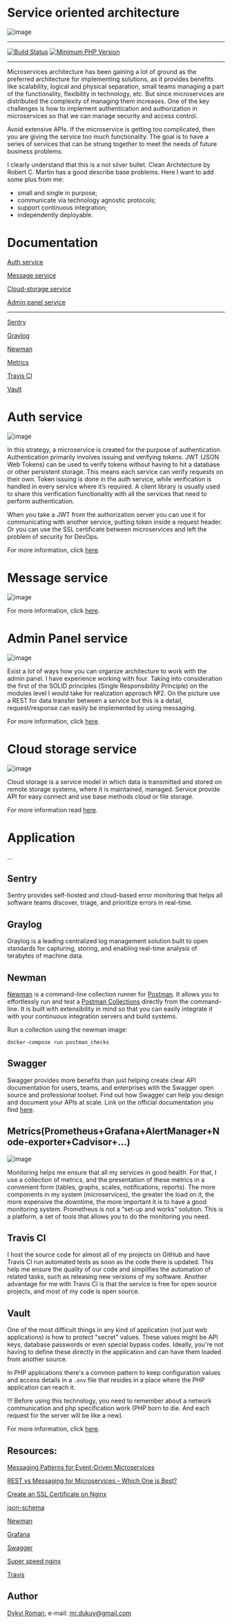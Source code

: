 Service oriented architecture
=======

![image](base.png)

- - -
[![Build Status](https://api.travis-ci.org/dykyi-roman/service-oriented-architecture.svg?branch=master)](https://travis-ci.org/github/dykyi-roman/service-oriented-architecture)
[![Minimum PHP Version](https://img.shields.io/badge/php-%3E%3D%207.3-8892BF.svg?style=flat-square)](https://php.net/)
- - -

Microservices architecture has been gaining a lot of ground as the preferred architecture for implementing solutions, 
as it provides benefits like scalability, logical and physical separation, small teams managing a part of the functionality, flexibility in technology, etc. 
But since microservices are distributed the complexity of managing them increases.
One of the key challenges is how to implement authentication and authorization in microservices so that we can manage security and access control.

Avoid extensive APIs. If the microservice is getting too complicated, then you are giving the service too much functionality.
The goal is to have a series of services that can be strung together to meet the needs of future business problems.

I clearly understand that this is a not silver bullet. Clean Architecture by Robert C. Martin has a good describe base problems.
Here I want to add some plus from me:
* small and single in purpose;
* communicate via technology agnostic protocols;
* support continuous integration;
* independently deployable.

# Documentation

[Auth service](auth/README.md)

[Message service](message/README.md)

[Cloud-storage service](cloud-storage/README.md)

[Admin panel service](adminpanel/README.md)

- - -

[Sentry](sentry/README.md)

[Graylog](graylog/README.md)

<a href="https://github.com/dykyi-roman/service-oriented-architecture/tree/master#newman">Newman</a>

[Metrics](metrics/README.md)

[Travis CI](https://travis-ci.org/github/dykyi-roman/service-oriented-architecture)

[Vault](vault/README.md)

# Auth service

![image](auth/docs/main.png)

In this strategy, a microservice is created for the purpose of authentication. Authentication primarily involves issuing and verifying tokens. 
JWT (JSON Web Tokens) can be used to verify tokens without having to hit a database or other persistent storage. 
This means each service can verify requests on their own. Token issuing is done in the auth service, while verification is handled in every service where it’s required. 
A client library is usually used to share this verification functionality with all the services that need to perform authentication. 

When you take a JWT from the authorization server you can use it for communicating with another service, putting token inside a request header. Or you can use the SSL certificate between microservices and left the problem of security for DevOps.

For more information, click [here](auth/README.md).

# Message service

![image](message/docs/message.png)

For more information, click [here](message/README.md).

# Admin Panel service

![image](adminpanel/docs/adminflow2.png)

Exist a lot of ways how you can organize architecture to work with the admin panel.
I have experience working with four. Taking into consideration the first of the SOLID principles (Single Responsibility Principle) on the modules level I would take for realization approach №2.
On the picture use a REST for data transfer between a service but this is a detail, request/response can easily be implemented by using messaging. 

For more information, click [here](adminpanel/README.md).

# Cloud storage service 
   
![image](cloud-storage/docs/architecture.png)

Cloud storage is a service model in which data is transmitted and stored on remote storage systems, where it is maintained, managed.
Service provide API for easy connect and use base methods cloud or file storage.

For more information read [here](cloud-storage/README.md).

# Application

...

## Sentry

Sentry provides self-hosted and cloud-based error monitoring that helps all software teams discover, triage, and prioritize errors in real-time.

## Graylog

Graylog is a leading centralized log management solution built to open standards for capturing, storing, and enabling real-time analysis of terabytes of machine data.

## Newman

<a href="https://github.com/postmanlabs/newman" target="_blank">Newman</a> is a command-line collection runner for
<a href="https://getpostman.com" target="_blank">Postman</a>. It allows you to effortlessly run and test a
<a href="https://www.getpostman.com/docs/collections" target="_blank">Postman Collections<a/> directly from the
command-line. It is built with extensibility in mind so that you can easily integrate it with your continuous integration servers and build systems.

Run a collection using the newman image:

```
docker-compose run postman_checks
```

## Swagger

Swagger provides more benefits than just helping create clear API documentation for users, teams, and enterprises with the Swagger open source and professional toolset. 
Find out how Swagger can help you design and document your APIs at scale. Link on the official documentation you find [here](https://swagger.io/).

## Metrics(Prometheus+Grafana+AlertManager+Node-exporter+Cadvisor+...)

![image](metrics/docs/monitoring-stack.png)

Monitoring helps me ensure that all my services in good health. For that, I use a collection of metrics, and the presentation of these metrics in a convenient form (tables, graphs, scales, notifications, reports).
The more components in my system (microservices), the greater the load on it, the more expensive the downtime, the more important it is to have a good monitoring system.
Prometheus is not a “set-up and works” solution. This is a platform, a set of tools that allows you to do the monitoring you need.

## Travis CI

I host the source code for almost all of my projects on GitHub and have Travis CI run automated tests as soon as the code there is updated. 
This help me ensure the quality of our code and simplifies the automation of related tasks, such as releasing new versions of my software. 
Another advantage for me with Travis CI is that the service is free for open source projects, and most of my code is open source.

## Vault

One of the most difficult things in any kind of application (not just web applications) is how to protect "secret" values. 
These values might be API keys, database passwords or even special bypass codes. 
Ideally, you're not having to define these directly in the application and can have them loaded from another source.

In PHP applications there's a common pattern to keep configuration values and access details in a `.env` file that resides in a place where the PHP application can reach it.

!!! Before using this technology, you need to remember about a network communication and php specification work (PHP born to die. And each request for the server will be like a new).

For more information, click [here](vault/README.md).

## Resources:

[Messaging Patterns for Event-Driven Microservices](https://solace.com/blog/messaging-patterns-for-event-driven-microservices/)

[REST vs Messaging for Microservices – Which One is Best?](https://solace.com/blog/experience-awesomeness-event-driven-microservices/)

[Create an SSL Certificate on Nginx](https://www.digitalocean.com/community/tutorials/how-to-create-an-ssl-certificate-on-nginx-for-ubuntu-14-04)

[json-schema](https://json-schema.org/understanding-json-schema/reference/object.html)

[Newman](https://github.com/postmanlabs/newman)

[Grafana](https://grafana.com/docs/grafana/latest/features/panels/panels/)

[Swagger](https://medium.com/@nyllor/generate-openapi-documentation-for-your-php-api-45f526f3975c)

[Super speed nginx](https://gnugat.github.io/2016/04/20/super-speed-sf-nginx.html)

[Travis](https://docs.travis-ci.com/user/job-lifecycle/)
    
## Author
[Dykyi Roman](https://www.linkedin.com/in/roman-dykyi-43428543/), e-mail: [mr.dukuy@gmail.com](mailto:mr.dukuy@gmail.com)

